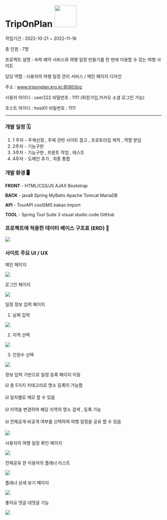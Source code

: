 # TripOnPlan <img src="img/0.png" style="width:70px; heigh:40px;">

작업기간 : 2022-10-21 ~ 2022-11-18 

총 인원 : 7명

프로젝트 설명 : 숙박 예약 서비스와 여행 일정 만들기를 한 번에 이용할 수 있는 여행 사이트 

담당 역할 : 사용자의 여행 일정 관리 서비스 / 메인 페이지 디자인

주소 : www.triponplan.kro.kr:8080/biz

사용자 아이디 : user222 비밀번호 : 1111 (회원가입,카카오 소셜 로그인 가능)

호스트 아이디 : host01 비밀번호 : 1111

---

### 개발 일정 🗓️

1.  1 주차 - 주제선정 , 주제 관련 사이트 참고 , 프로토타입 제작 , 역할 분담 
2.  2주차 - 기능구현
3.  3주차 - 기능구현 , 프론트 작업 , 테스트 
4.  4주차 - 도메인 추가 , 최종 통합 

### 개발 환경 🖥️

**FRONT** - HTML/CSS/JS AJAX Bootstrap 

**BACK** - java8 Spring MyBatis Apache Tomcat MariaDB

**API** - TourAPI coolSMS kakao Import 

**TOOL** - Spring Tool Suite 3 visual studio code GitHub

### 프로젝트에 적용한 데이터 베이스 구조표 (ERD) 📌

<img src="img/1.png">

### 사이트 주요 UI / UX

메인 페이지

<img src="img/2.png">

로그인 페이지

<img src="img/3.png">

일정 정보 입력 페이지 

1. 날짜 입력

<img src="img/4.png">

2. 지역 선택 

<img src="img/5.png">

3. 인원수 선택 

<img src="img/6.png">

정보 입력 기반으로 일정 등록 페이지 이동 

☑️ 총 5가지 카테고리로 명소 등록이 가능함  

☑️ 일자별로 메모 할 수 있음 

☑️ 지역을 변경하여 해당 지역의 명소 검색 , 등록 가능 

☑️ 전체공개 비공개 여부를 선택하여 여행 일정을 공유 할 수 있음

<img src="img/7.png">

사용자의 여행 일정 확인 페이지 

<img src="img/8.png">

전체공유 한 이용자의 플래너 리스트

<img src="img/11.png">

플래너 상세 보기 페이지 

<img src="img/9.png">

좋아요 댓글 대댓글 기능 

<img src="img/10.png">

